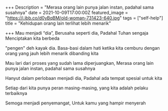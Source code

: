 +++
Description = "Merasa orang lain punya jalan instan, padahal sama susahnya"
date = 2021-10-09T17:00:00Z
featured_image = "https://i.ibb.co/d0yBqBM/old-woman-731423-640.jpg"
tags = ["self-help"]
title = "Kehidupan orang lain terlihat lebih menarik"

+++
Mau menjadi “dia”, Berusaha seperti dia, Padahal Tuhan sengaja Menciptakan kita berbeda

"pengen" deh kayak dia. Basa-basi dalam hati ketika kita cemburu dengan orang yang jauh lebih menarik dibanding kita

Mau lari dari proses yang sudah lama diperjuangkan, Merasa orang lain punya jalan instan, padahal sama susahnya

Hanyut dalam perlobaan menjadi dia, Padahal ada tempat spesial untuk kita

Setiap dari kita punya peran masing-masing, yang kita adalah pelaku terbaiknya

Semoga menjadi penyemangat, Untuk kamu yang hampir menyerah